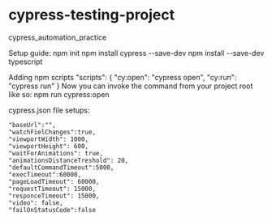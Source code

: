# cypress-testing-project
cypress_automation_practice


Setup guide:
npm init 
npm install cypress --save-dev
npm install --save-dev typescript


Adding npm scripts
 "scripts": {
    "cy:open": "cypress open",
    "cy:run": "cypress run"
  }
Now you can invoke the command from your project root like so:
npm run cypress:open



cypress.json file setups:

    "baseUrl":"",
    "watchFielChanges":true,
    "viewportWidth": 1000, 
    "viewportHeight": 600,
    "waitForAnimations": true,
    "animationsDistanceTreshold": 20,
    "defaultCommandTimeout":5000,
    "execTimeout":60000,
    "pageLoadTimeout": 60000,
    "requestTimeout": 15000,
    "responceTimeout": 15000,
    "video": false,
    "failOnStatusCode":false
